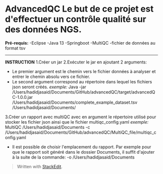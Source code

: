 **AdvancedQC**
Le but de ce projet est d'effectuer un contrôle qualité sur des données NGS.
============================================================================
**Pré-requis:**
-Eclipse
-Java 13
-Springboot
-MultiQC
-fichier de données au format tsv

-------------------------------------------------------------------------------
**INSTRUCTION**
 1.Créer un jar
 2.Exécuter le jar en ajoutant 2 arguments:
 - Le premier argument est le chemin vers le fichier données à analyser et entrer le chemin absolu vers ce fichier.
 - Le second argument correspond au répertoire dans lequel les fichiers json seront créés.
*exemple:*
Java -jar /Users/hadidjasaid/Documents/GitHub/advancedQC/target/advancedQC-1.0.0.jar /Users/hadidjasaid/Documents/complete_example_dataset.tsv /Users/hadidjasaid/Documents/

3.Créer un rapport avec multiQC avec en argument le répertoire utilisé pour stocker les fichier json ainsi que le fichier multiqc_config.yaml
*exemple:*
MultiQC /Users/hadidjasaid/Documents -c /Users/hadidjasaid/Documents/GitHub/advancedQC/MultiQC_file/multiqc_config.yaml
 - Il est possible de choisir l'emplacement du rapport. Par exemple pour que le rapport soit généré dans le dossier Documents, il suffit d'ajouter à la suite de la commande:  -o /Users/hadidjasaid/Documents
 


> Written with [StackEdit](https://stackedit.io/).